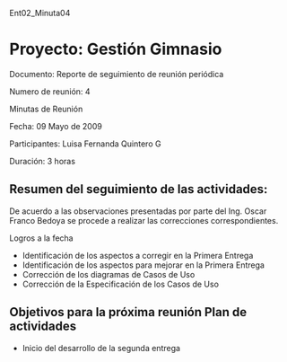 Ent02\_Minuta04
# Proyecto: Gestión Gimnasio #

Documento:  Reporte de seguimiento de reunión periódica

Numero de reunión: 4

Minutas de Reunión

Fecha: 09 Mayo de 2009

Participantes: Luisa Fernanda Quintero G

Duración: 3 horas

## Resumen del seguimiento de las actividades: ##

De acuerdo a las observaciones presentadas por parte del Ing. Oscar Franco Bedoya se procede a realizar las correcciones correspondientes.

Logros a la fecha

- Identificación de los aspectos a corregir en la Primera Entrega
- Identificación de los aspectos para mejorar en la Primera Entrega
- Corrección de los diagramas de Casos de Uso
- Corrección de la Especificación de los Casos de Uso



## Objetivos para la próxima reunión Plan de actividades ##

- Inicio del desarrollo de la segunda entrega